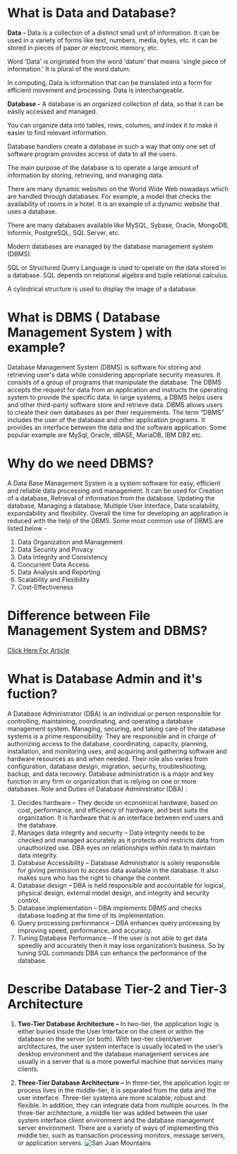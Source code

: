 # What is Data and Database?
**Data -** Data is a collection of a distinct small unit of information. It can be used in a variety of forms like text, numbers, media, bytes, etc. it can be stored in pieces of paper or electronic memory, etc.

Word 'Data' is originated from the word 'datum' that means 'single piece of information.' It is plural of the word datum.

In computing, Data is information that can be translated into a form for efficient movement and processing. Data is interchangeable.

**Database -** A database is an organized collection of data, so that it can be easily accessed and managed.

You can organize data into tables, rows, columns, and index it to make it easier to find relevant information.

Database handlers create a database in such a way that only one set of software program provides access of data to all the users.

The main purpose of the database is to operate a large amount of information by storing, retrieving, and managing data.

There are many dynamic websites on the World Wide Web nowadays which are handled through databases. For example, a model that checks the availability of rooms in a hotel. It is an example of a dynamic website that uses a database.

There are many databases available like MySQL, Sybase, Oracle, MongoDB, Informix, PostgreSQL, SQL Server, etc.

Modern databases are managed by the database management system (DBMS).

SQL or Structured Query Language is used to operate on the data stored in a database. SQL depends on relational algebra and tuple relational calculus.

A cylindrical structure is used to display the image of a database.

# What is DBMS ( Database Management System ) with example?
Database Management System (DBMS) is software for storing and retrieving user's data while considering appropriate security measures. It consists of a group of programs that manipulate the database. The DBMS accepts the request for data from an application and instructs the operating system to provide the specific data. In large systems, a DBMS helps users and other third-party software store and retrieve data. DBMS allows users to create their own databases as per their requirements. The term “DBMS” includes the user of the database and other application programs. It provides an interface between the data and the software application. Some popular example are MySql, Oracle, dBASE, MariaDB, IBM DB2 etc.

# Why do we need DBMS?
A Data Base Management System is a system software for easy, efficient and reliable data processing and management. It can be used for Creation of a database, Retrieval of information from the database, Updating the database, Managing a database, Multiple User Interface, Data scalability, expandability and flexibility.
Overall the time for developing an application is reduced with the help of the DBMS. Some most common use of DBMS are listed below -
1. Data Organization and Management
2. Data Security and Privacy
3. Data Integrity and Consistency
4. Concurrent Data Access
5. Data Analysis and Reporting
6. Scalability and Flexibility
7. Cost-Effectiveness

# Difference between File Management System and DBMS?
[Click Here For Article](https://www.geeksforgeeks.org/difference-between-file-system-and-dbms/)

# What is Database Admin and it's fuction?
A Database Administrator (DBA) is an individual or person responsible for controlling, maintaining, coordinating, and operating a database management system. Managing, securing, and taking care of the database systems is a prime responsibility. They are responsible and in charge of authorizing access to the database, coordinating, capacity, planning, installation, and monitoring uses, and acquiring and gathering software and hardware resources as and when needed. Their role also varies from configuration, database design, migration, security, troubleshooting, backup, and data recovery. Database administration is a major and key function in any firm or organization that is relying on one or more databases.
Role and Duties of Database Administrator (DBA) :
1. Decides hardware – They decide on economical hardware, based on cost, performance, and efficiency of hardware, and best suits the organization. It is hardware that is an interface between end users and the database.
2. Manages data integrity and security – Data integrity needs to be checked and managed accurately as it protects and restricts data from unauthorized use. DBA eyes on relationships within data to maintain data integrity.
3. Database Accessibility –  Database Administrator is solely responsible for giving permission to access data available in the database. It also makes sure who has the right to change the content.
4. Database design – DBA is held responsible and accountable for logical, physical design, external model design, and integrity and security control.
5. Database implementation – DBA implements DBMS and checks database loading at the time of its implementation.
6. Query processing performance – DBA enhances query processing by improving speed, performance, and accuracy.
7. Tuning Database Performance – If the user is not able to get data speedily and accurately then it may lose organization’s business. So by tuning SQL commands DBA can enhance the performance of the database.

# Describe Database Tier-2 and Tier-3 Architecture
1. **Two-Tier Database Architecture –** In two-tier, the application logic is either buried inside the User Interface on the client or within the database on the server (or both). With two-tier client/server architectures, the user system interface is usually located in the user’s desktop environment and the database management services are usually in a server that is a more powerful machine that services many clients.

2. **Three-Tier Database Architecture –** In three-tier, the application logic or process lives in the middle-tier, it is separated from the data and the user interface. Three-tier systems are more scalable, robust and flexible. In addition, they can integrate data from multiple sources. In the three-tier architecture, a middle tier was added between the user system interface client environment and the database management server environment. There are a variety of ways of implementing this middle tier, such as transaction processing monitors, message servers, or application servers.
![]("./DatabaseManagementSystemAssets/Tier-2/Tier-3.png "San Juan Mountains")
